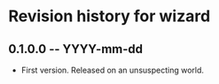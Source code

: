 # Revision history for wizard

## 0.1.0.0 -- YYYY-mm-dd

* First version. Released on an unsuspecting world.
